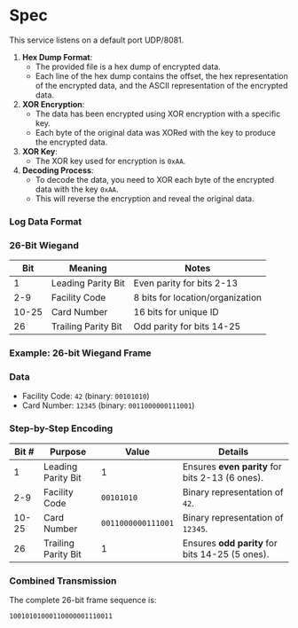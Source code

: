 # Spec

This service listens on a default port UDP/8081.

1. **Hex Dump Format**:
    - The provided file is a hex dump of encrypted data.
    - Each line of the hex dump contains the offset, the hex representation of the encrypted data, and the ASCII representation of the encrypted data.
2. **XOR Encryption**:
    - The data has been encrypted using XOR encryption with a specific key.
    - Each byte of the original data was XORed with the key to produce the encrypted data.
3. **XOR Key**:
    - The XOR key used for encryption is `0xAA`.
4. **Decoding Process**:
    - To decode the data, you need to XOR each byte of the encrypted data with the key `0xAA`.
    - This will reverse the encryption and reveal the original data.

### Log Data Format

### 26-Bit Wiegand

| **Bit** | **Meaning** | **Notes** |
| --- | --- | --- |
| 1 | Leading Parity Bit | Even parity for bits 2-13 |
| 2-9 | Facility Code | 8 bits for location/organization |
| 10-25 | Card Number | 16 bits for unique ID |
| 26 | Trailing Parity Bit | Odd parity for bits 14-25 |

### Example: 26-bit Wiegand Frame

### Data

- Facility Code: `42` (binary: `00101010`)
- Card Number: `12345` (binary: `0011000000111001`)

### Step-by-Step Encoding

| **Bit #** | **Purpose** | **Value** | **Details** |
| --- | --- | --- | --- |
| 1 | Leading Parity Bit | 1 | Ensures **even parity** for bits 2-13 (6 ones). |
| 2-9 | Facility Code | `00101010` | Binary representation of `42`. |
| 10-25 | Card Number | `0011000000111001` | Binary representation of `12345`. |
| 26 | Trailing Parity Bit | 1 | Ensures **odd parity** for bits 14-25 (5 ones). |

### Combined Transmission

The complete 26-bit frame sequence is:

`10010101000110000001110011`